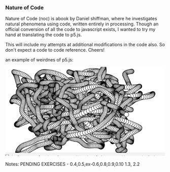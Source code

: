 ### Nature of Code 
Nature of Code (noc) is abook by Daniel shiffman, where he investigates natural phenomena using code, written entirely in processing. Though an official conversion of all the code to javascript exists, I wanted to try my hand at translating the code to p5.js. 

This will include my attempts at additional modifications in the code also. So don't expect a code to code reference. Cheers!

an example of weirdnes of p5.js:

![](slither.io.gif)


Notes:
PENDING EXERCISES -
    0.4,0.5,ex-0.6,0.8,0.9,0.10
    1.3,
    2.2
